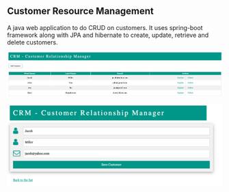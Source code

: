 ## Customer Resource Management

A java web application to do CRUD on customers. It uses spring-boot framework along with JPA and hibernate to create, update, retrieve and delete customers.

<p align="left">
  <img src="HomePage.png" width="1000" title="Listing all customers">
</p>

<p align="left">
  <img src="UpdateCustomer.png" width="850" title="Update customer here">
</p>